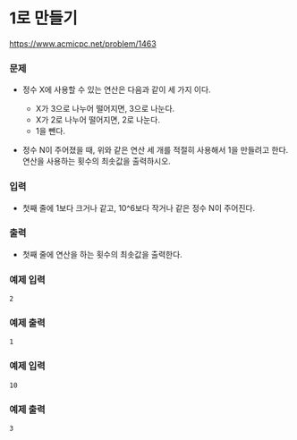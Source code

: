 1로 만들기
=============
https://www.acmicpc.net/problem/1463

### 문제
- 정수 X에 사용할 수 있는 연산은 다음과 같이 세 가지 이다.
    - X가 3으로 나누어 떨어지면, 3으로 나눈다.
    - X가 2로 나누어 떨어지면, 2로 나눈다.
    - 1을 뺀다.
    
- 정수 N이 주어졌을 때, 위와 같은 연산 세 개를 적절히 사용해서 1을 만들려고 한다. 연산을 사용하는 횟수의 최솟값을 출력하시오.

### 입력
- 첫째 줄에 1보다 크거나 같고, 10^6보다 작거나 같은 정수 N이 주어진다.

### 출력
- 첫째 줄에 연산을 하는 횟수의 최솟값을 출력한다.

### 예제 입력
````
2
````

### 예제 출력
````
1
````

### 예제 입력
````
10
````

### 예제 출력
````
3
````
